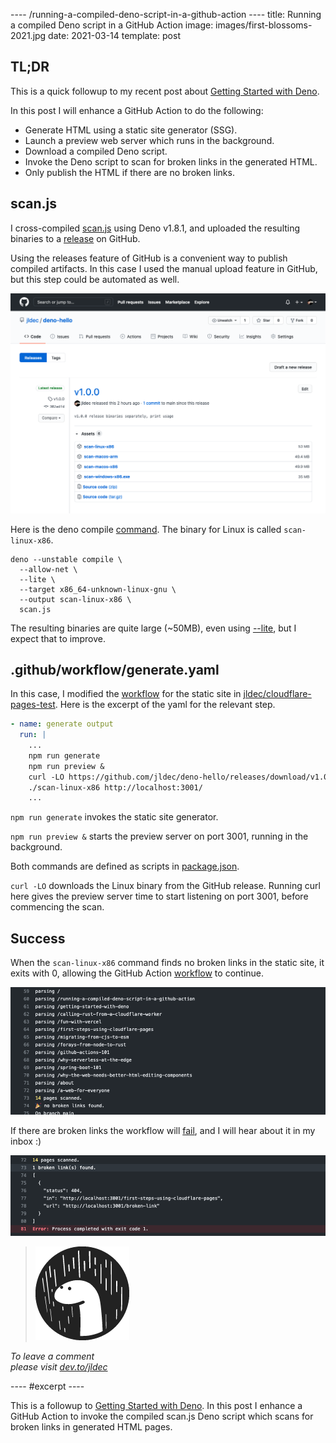---- /running-a-compiled-deno-script-in-a-github-action ----
title: Running a compiled Deno script in a GitHub Action
image: images/first-blossoms-2021.jpg
date: 2021-03-14
template: post

## TL;DR

This is a quick followup to my recent post about [Getting Started with Deno](/getting-started-with-deno).

In this post I will enhance a GitHub Action to do the following:

- Generate HTML using a static site generator (SSG).
- Launch a preview web server which runs in the background.
- Download a compiled Deno script.
- Invoke the Deno script to scan for broken links in the generated HTML.
- Only publish the HTML if there are no broken links.

## scan.js

I cross-compiled [scan.js](https://github.com/jldec/deno-hello/blob/main/scan.js) using Deno v1.8.1, and uploaded the resulting binaries to a [release](https://github.com/jldec/deno-hello/releases) on GitHub.

Using the releases feature of GitHub is a convenient way to publish compiled artifacts. In this case I used the manual upload feature in GitHub, but this step could be automated as well.

![Releases with compiled artifacts in Repo deno-hello](/images/deno-scan-releases.png)

Here is the deno compile [command](https://github.com/jldec/deno-hello/blob/main/compile.sh#L1). The binary for Linux is called `scan-linux-x86`.

```
deno --unstable compile \
  --allow-net \
  --lite \
  --target x86_64-unknown-linux-gnu \
  --output scan-linux-x86 \
  scan.js
```

The resulting binaries are quite large (~50MB), even using [--lite](https://deno.land/manual@v1.7.4/tools/compiler#generating-smaller-binaries), but I expect that to improve.

## .github/workflow/generate.yaml

In this case, I modified the [workflow](https://github.com/jldec/cloudflare-pages-test/blob/main/.github/workflows/generate.yaml) for the static site in [jldec/cloudflare-pages-test](https://github.com/jldec/cloudflare-pages-test). Here is the excerpt of the yaml for the relevant step.

```yaml
- name: generate output
  run: |
    ...
    npm run generate
    npm run preview &
    curl -LO https://github.com/jldec/deno-hello/releases/download/v1.0.2/scan-linux-x86 && chmod +x scan-linux-x86
    ./scan-linux-x86 http://localhost:3001/
    ...
```

`npm run generate` invokes the static site generator.  

`npm run preview &` starts the preview server on port 3001, running in the background.

Both commands are defined as scripts in [package.json](https://github.com/jldec/cloudflare-pages-test/blob/main/package.json).

`curl -LO` downloads the Linux binary from the GitHub release. Running curl here gives the preview server time to start listening on port 3001, before commencing the scan.

## Success

When the `scan-linux-x86` command finds no broken links in the static site, it exits with 0, allowing the GitHub Action [workflow](https://github.com/jldec/cloudflare-pages-test/runs/2112253519?check_suite_focus=true#step:4:72) to continue.

![scan success in GitHub Action log output](/images/scan-success.png)

If there are broken links the workflow will [fail](https://github.com/jldec/cloudflare-pages-test/runs/2106962300?check_suite_focus=true), and I will hear about it in my inbox :)

![scan failure in GitHub Action log output](/images/scan-failure.png)

> [![Deno logo](/images/deno-logo.png ".no-border")](https://deno.land/)

_To leave a comment  
please visit [dev.to/jldec](https://dev.to/jldec/running-a-compiled-deno-script-in-a-github-action-4ljn)_

---- #excerpt ----

This is a followup to [Getting Started with Deno](/getting-started-with-deno).
In this post I enhance a GitHub Action to invoke the compiled scan.js Deno script which scans for broken links in generated HTML pages.

